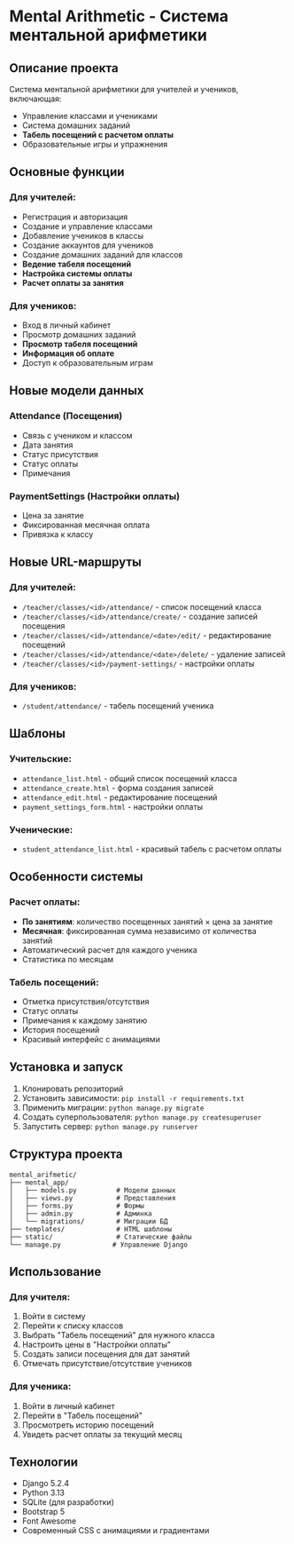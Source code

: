 # Mental Arithmetic - Система ментальной арифметики

## Описание проекта

Система ментальной арифметики для учителей и учеников, включающая:
- Управление классами и учениками
- Система домашних заданий
- **Табель посещений с расчетом оплаты**
- Образовательные игры и упражнения

## Основные функции

### Для учителей:
- Регистрация и авторизация
- Создание и управление классами
- Добавление учеников в классы
- Создание аккаунтов для учеников
- Создание домашних заданий для классов
- **Ведение табеля посещений**
- **Настройка системы оплаты**
- **Расчет оплаты за занятия**

### Для учеников:
- Вход в личный кабинет
- Просмотр домашних заданий
- **Просмотр табеля посещений**
- **Информация об оплате**
- Доступ к образовательным играм

## Новые модели данных

### Attendance (Посещения)
- Связь с учеником и классом
- Дата занятия
- Статус присутствия
- Статус оплаты
- Примечания

### PaymentSettings (Настройки оплаты)
- Цена за занятие
- Фиксированная месячная оплата
- Привязка к классу

## Новые URL-маршруты

### Для учителей:
- `/teacher/classes/<id>/attendance/` - список посещений класса
- `/teacher/classes/<id>/attendance/create/` - создание записей посещения
- `/teacher/classes/<id>/attendance/<date>/edit/` - редактирование посещений
- `/teacher/classes/<id>/attendance/<date>/delete/` - удаление записей
- `/teacher/classes/<id>/payment-settings/` - настройки оплаты

### Для учеников:
- `/student/attendance/` - табель посещений ученика

## Шаблоны

### Учительские:
- `attendance_list.html` - общий список посещений класса
- `attendance_create.html` - форма создания записей
- `attendance_edit.html` - редактирование посещений
- `payment_settings_form.html` - настройки оплаты

### Ученические:
- `student_attendance_list.html` - красивый табель с расчетом оплаты

## Особенности системы

### Расчет оплаты:
- **По занятиям**: количество посещенных занятий × цена за занятие
- **Месячная**: фиксированная сумма независимо от количества занятий
- Автоматический расчет для каждого ученика
- Статистика по месяцам

### Табель посещений:
- Отметка присутствия/отсутствия
- Статус оплаты
- Примечания к каждому занятию
- История посещений
- Красивый интерфейс с анимациями

## Установка и запуск

1. Клонировать репозиторий
2. Установить зависимости: `pip install -r requirements.txt`
3. Применить миграции: `python manage.py migrate`
4. Создать суперпользователя: `python manage.py createsuperuser`
5. Запустить сервер: `python manage.py runserver`

## Структура проекта

```
mental_arifmetic/
├── mental_app/
│   ├── models.py          # Модели данных
│   ├── views.py           # Представления
│   ├── forms.py           # Формы
│   ├── admin.py           # Админка
│   └── migrations/        # Миграции БД
├── templates/             # HTML шаблоны
├── static/                # Статические файлы
└── manage.py             # Управление Django
```

## Использование

### Для учителя:
1. Войти в систему
2. Перейти к списку классов
3. Выбрать "Табель посещений" для нужного класса
4. Настроить цены в "Настройки оплаты"
5. Создать записи посещения для дат занятий
6. Отмечать присутствие/отсутствие учеников

### Для ученика:
1. Войти в личный кабинет
2. Перейти в "Табель посещений"
3. Просмотреть историю посещений
4. Увидеть расчет оплаты за текущий месяц

## Технологии

- Django 5.2.4
- Python 3.13
- SQLite (для разработки)
- Bootstrap 5
- Font Awesome
- Современный CSS с анимациями и градиентами

